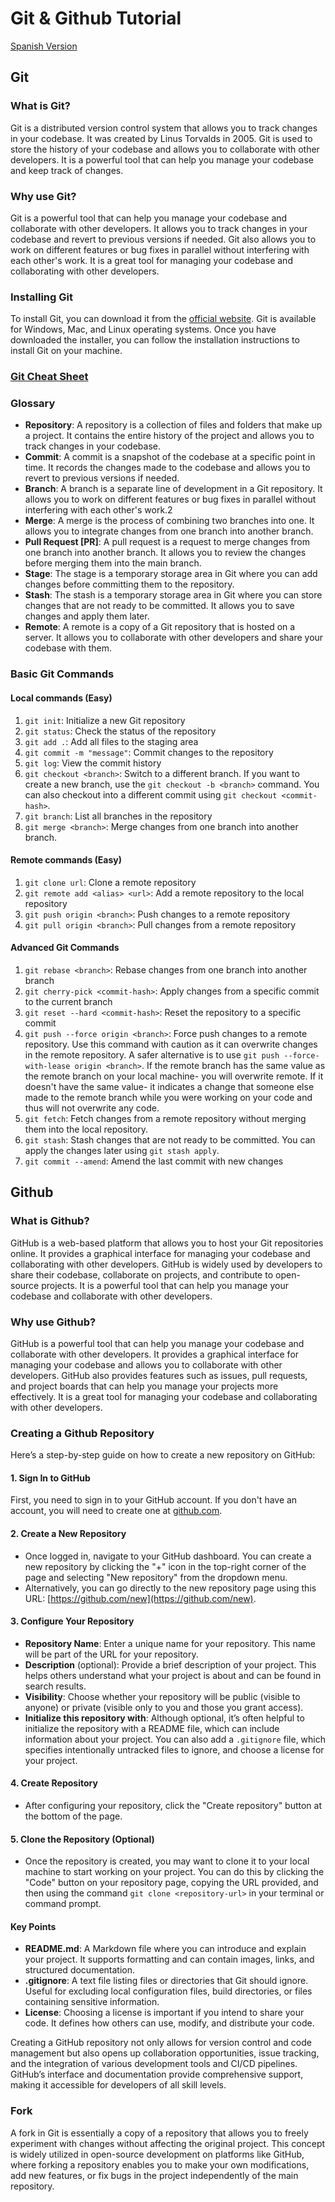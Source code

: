 # Git & Github Tutorial
[Spanish Version](README_ES.md)
## Git

### What is Git?

Git is a distributed version control system that allows you to track changes in your codebase. It was created by Linus Torvalds in 2005. Git is used to store the history of your codebase and allows you to collaborate with other developers. It is a powerful tool that can help you manage your codebase and keep track of changes.

### Why use Git?

Git is a powerful tool that can help you manage your codebase and collaborate with other developers. It allows you to track changes in your codebase and revert to previous versions if needed. Git also allows you to work on different features or bug fixes in parallel without interfering with each other's work. It is a great tool for managing your codebase and collaborating with other developers.

### Installing Git

To install Git, you can download it from the [official website](https://git-scm.com/downloads). Git is available for Windows, Mac, and Linux operating systems. Once you have downloaded the installer, you can follow the installation instructions to install Git on your machine.

### [Git Cheat Sheet](https://www.git-tower.com/blog/media/pages/posts/git-cheat-sheet/b5d32c23dc-1710861692/git-cheat-sheet-large01.avif)

### Glossary

- **Repository**: A repository is a collection of files and folders that make up a project. It contains the entire history of the project and allows you to track changes in your codebase.
- **Commit**: A commit is a snapshot of the codebase at a specific point in time. It records the changes made to the codebase and allows you to revert to previous versions if needed.
- **Branch**: A branch is a separate line of development in a Git repository. It allows you to work on different features or bug fixes in parallel without interfering with each other's work.2
- **Merge**: A merge is the process of combining two branches into one. It allows you to integrate changes from one branch into another branch.
- **Pull Request [PR]**: A pull request is a request to merge changes from one branch into another branch. It allows you to review the changes before merging them into the main branch.
- **Stage**: The stage is a temporary storage area in Git where you can add changes before committing them to the repository.
- **Stash**: The stash is a temporary storage area in Git where you can store changes that are not ready to be committed. It allows you to save changes and apply them later.
- **Remote**: A remote is a copy of a Git repository that is hosted on a server. It allows you to collaborate with other developers and share your codebase with them.

### Basic Git Commands

#### Local commands (Easy)

1. `git init`: Initialize a new Git repository
1. `git status`: Check the status of the repository
1. `git add .`: Add all files to the staging area
1. `git commit -m "message"`: Commit changes to the repository
1. `git log`: View the commit history
1. `git checkout <branch>`: Switch to a different branch. If you want to create a new branch, use the `git checkout -b <branch>` command. You can also checkout into a different commit using `git checkout <commit-hash>`.
1. `git branch`: List all branches in the repository
1. `git merge <branch>`: Merge changes from one branch into another branch.


#### Remote commands (Easy)

1. `git clone url`: Clone a remote repository
1. `git remote add <alias> <url>`: Add a remote repository to the local repository
1. `git push origin <branch>`: Push changes to a remote repository
1. `git pull origin <branch>`: Pull changes from a remote repository

#### Advanced Git Commands

1. `git rebase <branch>`: Rebase changes from one branch into another branch
1. `git cherry-pick <commit-hash>`: Apply changes from a specific commit to the current branch
1. `git reset --hard <commit-hash>`: Reset the repository to a specific commit
1. `git push --force origin <branch>`: Force push changes to a remote repository. Use this command with caution as it can overwrite changes in the remote repository. A safer alternative is to use `git push --force-with-lease origin <branch>`. If the remote branch has the same value as the remote branch on your local machine- you will overwrite remote. If it doesn't have the same value- it indicates a change that someone else made to the remote branch while you were working on your code and thus will not overwrite any code.
1. `git fetch`: Fetch changes from a remote repository without merging them into the local repository.
1. `git stash`: Stash changes that are not ready to be committed. You can apply the changes later using `git stash apply`.
1. `git commit --amend`: Amend the last commit with new changes


## Github

### What is Github?

GitHub is a web-based platform that allows you to host your Git repositories online. It provides a graphical interface for managing your codebase and collaborating with other developers. GitHub is widely used by developers to share their codebase, collaborate on projects, and contribute to open-source projects. It is a powerful tool that can help you manage your codebase and collaborate with other developers.

### Why use Github?

GitHub is a powerful tool that can help you manage your codebase and collaborate with other developers. It provides a graphical interface for managing your codebase and allows you to collaborate with other developers. GitHub also provides features such as issues, pull requests, and project boards that can help you manage your projects more effectively. It is a great tool for managing your codebase and collaborating with other developers.

### Creating a Github Repository

Here’s a step-by-step guide on how to create a new repository on GitHub:

#### 1. Sign In to GitHub
First, you need to sign in to your GitHub account. If you don't have an account, you will need to create one at [github.com](https://github.com/).

#### 2. Create a New Repository
- Once logged in, navigate to your GitHub dashboard. You can create a new repository by clicking the "+" icon in the top-right corner of the page and selecting "New repository" from the dropdown menu.
- Alternatively, you can go directly to the new repository page using this URL: [https://github.com/new](https://github.com/new).

#### 3. Configure Your Repository
- **Repository Name**: Enter a unique name for your repository. This name will be part of the URL for your repository.
- **Description** (optional): Provide a brief description of your project. This helps others understand what your project is about and can be found in search results.
- **Visibility**: Choose whether your repository will be public (visible to anyone) or private (visible only to you and those you grant access).
- **Initialize this repository with**: Although optional, it’s often helpful to initialize the repository with a README file, which can include information about your project. You can also add a `.gitignore` file, which specifies intentionally untracked files to ignore, and choose a license for your project.

#### 4. Create Repository
- After configuring your repository, click the "Create repository" button at the bottom of the page.

#### 5. Clone the Repository (Optional)
- Once the repository is created, you may want to clone it to your local machine to start working on your project. You can do this by clicking the "Code" button on your repository page, copying the URL provided, and then using the command `git clone <repository-url>` in your terminal or command prompt.

#### Key Points
- **README.md**: A Markdown file where you can introduce and explain your project. It supports formatting and can contain images, links, and structured documentation.
- **.gitignore**: A text file listing files or directories that Git should ignore. Useful for excluding local configuration files, build directories, or files containing sensitive information.
- **License**: Choosing a license is important if you intend to share your code. It defines how others can use, modify, and distribute your code.

Creating a GitHub repository not only allows for version control and code management but also opens up collaboration opportunities, issue tracking, and the integration of various development tools and CI/CD pipelines. GitHub’s interface and documentation provide comprehensive support, making it accessible for developers of all skill levels.

### Fork
A fork in Git is essentially a copy of a repository that allows you to freely experiment with changes without affecting the original project. This concept is widely utilized in open-source development on platforms like GitHub, where forking a repository enables you to make your own modifications, add new features, or fix bugs in the project independently of the main repository.



